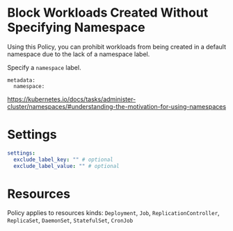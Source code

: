 # Block Workloads Created Without Specifying Namespace

Using this Policy, you can prohibit workloads from being created in a default namespace due to the lack of a namespace label.

Specify a `namespace` label.

```
metadata:
  namespace:
```

https://kubernetes.io/docs/tasks/administer-cluster/namespaces/#understanding-the-motivation-for-using-namespaces

# Settings

```yaml
settings:
  exclude_label_key: "" # optional
  exclude_label_value: "" # optional
```

# Resources

Policy applies to resources kinds:
`Deployment`, `Job`, `ReplicationController`, `ReplicaSet`, `DaemonSet`, `StatefulSet`, `CronJob`

